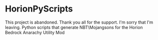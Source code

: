 # HorionPyScripts
This project is abandoned. Thank you all for the support. I'm sorry that I'm leaving.
Python scripts that generate NBT\Mojangsons for the Horion Bedrock Anarachy Utility Mod
